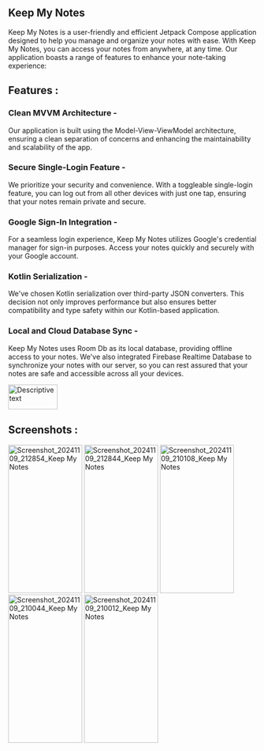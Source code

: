 ## Keep My Notes

Keep My Notes is a user-friendly and efficient Jetpack Compose application designed to help you manage and organize your notes with ease. With Keep My Notes, you can access your notes from anywhere, at any time. Our application boasts a range of features to enhance your note-taking experience:

## Features :

### Clean MVVM Architecture - 

Our application is built using the Model-View-ViewModel architecture, ensuring a clean separation of concerns and enhancing the maintainability and scalability of the app.

### Secure Single-Login Feature - 

We prioritize your security and convenience. With a toggleable single-login feature, you can log out from all other devices with just one tap, ensuring that your notes remain private and secure.

### Google Sign-In Integration -

For a seamless login experience, Keep My Notes utilizes Google's credential manager for sign-in purposes. Access your notes quickly and securely with your Google account.

### Kotlin Serialization - 

We've chosen Kotlin serialization over third-party JSON converters. This decision not only improves performance but also ensures better compatibility and type safety within our Kotlin-based application.

### Local and Cloud Database Sync - 

Keep My Notes uses Room Db as its local database, providing offline access to your notes. We've also integrated Firebase Realtime Database to synchronize your notes with our server, so you can rest assured that your notes are safe and accessible across all your devices.

<a href="https://drive.usercontent.google.com/download?id=12sk089RiTc0YNWd-RbSJPypOp1VCz4su&export=download&authuser=0" target="_blank">
    <img src="https://github.com/user-attachments/assets/6e827046-bc30-49d8-9288-48066f68315b" alt="Descriptive text" width="100" height="50">
</a>


## Screenshots :

<img src="https://github.com/user-attachments/assets/59b79c31-57af-4dea-8331-6757b6b6fbce" alt="Screenshot_20241109_212854_Keep My Notes" width="150" height="300"/>
<img src="https://github.com/user-attachments/assets/ce627e36-e4bb-4bea-b95b-43fb8942dd08" alt="Screenshot_20241109_212844_Keep My Notes" width="150" height="300"/>
<img src="https://github.com/user-attachments/assets/12f4b732-a056-43a6-ade5-cbc118a781f5" alt="Screenshot_20241109_210108_Keep My Notes" width="150" height="300"/>
<img src="https://github.com/user-attachments/assets/99c7d2b2-c7e5-4c16-9bef-0c7c67968b3b" alt="Screenshot_20241109_210044_Keep My Notes" width="150" height="300"/>
<img src="https://github.com/user-attachments/assets/2b73f8c9-d3ac-47d4-8cca-29f6c36f7bfc" alt="Screenshot_20241109_210012_Keep My Notes" width="150" height="300"/>
